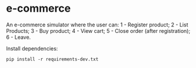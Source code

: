 # e-commerce
An e-commerce simulator where the user can: 1 - Register product; 2 - List Products; 3 - Buy product; 4 - View cart; 5 - Close order (after registration); 6 - Leave.

Install dependencies:
```console
pip install -r requirements-dev.txt
```
